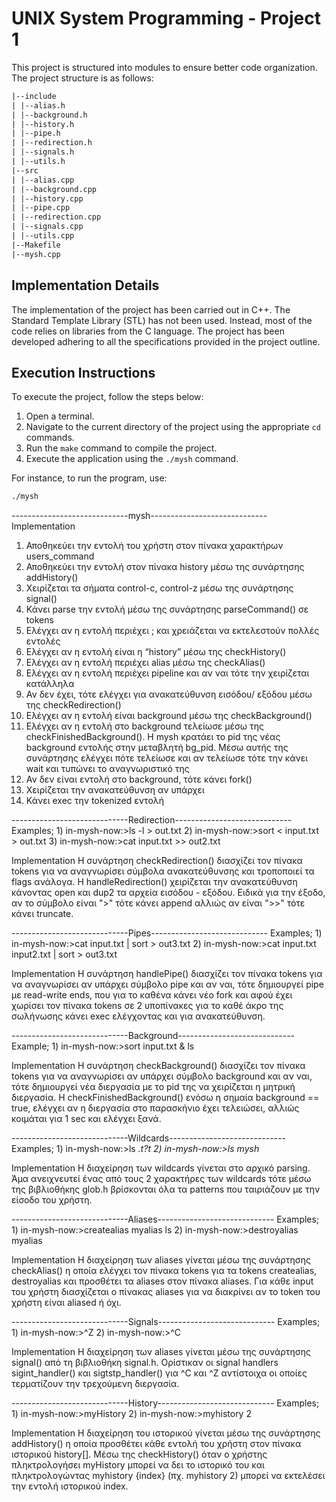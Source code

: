 # UNIX System Programming - Project 1

This project is structured into modules to ensure better code organization. The project structure is as follows:

```txt
|--include
| |--alias.h
| |--background.h
| |--history.h
| |--pipe.h
| |--redirection.h
| |--signals.h
| |--utils.h
|--src
| |--alias.cpp
| |--background.cpp
| |--history.cpp
| |--pipe.cpp
| |--redirection.cpp
| |--signals.cpp
| |--utils.cpp
|--Makefile
|--mysh.cpp
```




## Implementation Details

The implementation of the project has been carried out in C++. The Standard Template Library (STL) has not been used. Instead, most of the code relies on libraries from the C language. The project has been developed adhering to all the specifications provided in the project outline.

## Execution Instructions

To execute the project, follow the steps below:

1. Open a terminal.
2. Navigate to the current directory of the project using the appropriate `cd` commands.
3. Run the `make` command to compile the project.
4. Execute the application using the `./mysh` command.

For instance, to run the program, use:

```bash
./mysh
```

-----------------------------mysh-----------------------------
Implementation
1.	Αποθηκεύει την εντολή του χρήστη στον πίνακα χαρακτήρων users_command
2.	Αποθηκεύει την εντολή στον πίνακα history μέσω της συνάρτησης addHistory()
3.	Χειρίζεται τα σήματα control-c, control-z μέσω της συνάρτησης signal()
4.	Κάνει parse την εντολή μέσω της συνάρτησης parseCommand() σε tokens
5.	Ελέγχει αν η εντολή περιέχει ; και χρειάζεται να εκτελεστούν πολλές εντολές
6.	Ελέγχει αν η εντολή είναι η “history” μέσω της checkHistory()
7.	Ελέγχει αν η εντολή περιέχει alias μέσω της checkAlias()
8.	Ελέγχει αν η εντολή περιέχει pipeline και αν ναι τότε την χειρίζεται κατάλληλα
9.	Αν δεν έχει, τότε ελέγχει για ανακατεύθυνση εισόδου/ εξόδου μέσω της checkRedirection()
10.	Ελέγχει αν η εντολή είναι background μέσω της checkBackground()
11.	Ελέγχει αν η εντολή στο background τελείωσε μέσω της checkFinishedBackground(). H mysh κρατάει το pid της νέας background εντολής στην μεταβλητή bg_pid. Μέσω αυτής της συνάρτησης ελέγχει πότε τελείωσε και αν τελείωσε τότε την κάνει wait και τυπώνει το αναγνωριστικό της
12.	Αν δεν είναι εντολή στο background, τότε κάνει fork()
13.	Χειρίζεται την ανακατεύθυνση αν υπάρχει
14.	Κάνει exec την tokenized εντολή 

-----------------------------Redirection-----------------------------
Examples; 1) in-mysh-now:>ls -l > out.txt
	 2) in-mysh-now:>sort < input.txt > out.txt
	 3) in-mysh-now:>cat input.txt >> out2.txt
	 
Implementation
Η συνάρτηση checkRedirection() διασχίζει τον πίνακα tokens για να αναγνωρίσει σύμβολα ανακατεύθυνσης και τροποποιεί τα flags ανάλογα.
Η handleRedirection() χειρίζεται την ανακατεύθυνση κάνοντας open και dup2 τα αρχεία εισόδου - εξόδου. Ειδικά για την έξοδο, αν το σύμβολο είναι ">" τότε κάνει append αλλιώς αν είναι ">>" τότε κάνει truncate.

-----------------------------Pipes-----------------------------
Examples; 1) in-mysh-now:>cat input.txt | sort > out3.txt
	  2) in-mysh-now:>cat input.txt input2.txt | sort > out3.txt
	 
Implementation
Η συνάρτηση handlePipe() διασχίζει τον πίνακα tokens για να αναγνωρίσει αν υπάρχει σύμβολο pipe και αν ναι, τότε δημιουργεί pipe με read-write ends, που για το καθένα κάνει νέο fork και αφού έχει χωρίσει τον πίνακα tokens σε 2 υποπίνακες για το καθέ άκρο της σωλήνωσης κάνει exec ελέγχοντας και για ανακατεύθυνση. 

-----------------------------Background-----------------------------
Example; 1) in-mysh-now:>sort input.txt &
	    ls
	  
Implementation
Η συνάρτηση checkBackground() διασχίζει τον πίνακα tokens για να αναγνωρίσει αν υπάρχει σύμβολο background και αν ναι, τότε δημιουργεί νέα διεργασία με το pid της να χειρίζεται η μητρική διεργασία. 
Η checkFinishedBackground() ενόσω η σημαία background == true, ελέγχει αν η διεργασία στο παρασκήνιο έχει τελειώσει, αλλιώς κοιμάται για 1 sec και ελέγχει ξανά.

-----------------------------Wildcards-----------------------------
Examples; 1) in-mysh-now:>ls *.t?t
	  2) in-mysh-now:>ls mysh*
	 
Implementation
Η διαχείρηση των wildcards γίνεται στο αρχικό parsing. Άμα ανειχνευτεί ένας από τους 2 χαρακτήρες των wildcards τότε μέσω της βιβλιοθήκης glob.h βρίσκονται όλα τα patterns που ταιριάζουν με την είσοδο του χρήστη.

-----------------------------Aliases-----------------------------
Examples; 1) in-mysh-now:>createalias myalias ls
	  2) in-mysh-now:>destroyalias myalias
	 
Implementation
Η διαχείρηση των aliases γίνεται μέσω της συνάρτησης checkAlias() η οποία ελέγχει τον πίνακα tokens για τα tokens createalias, destroyalias και προσθέτει τα aliases στον πίνακα aliases. Για κάθε input του χρήστη διασχίζεται ο πίνακας aliases για να διακρίνει αν το token του χρήστη είναι aliased ή όχι.

-----------------------------Signals-----------------------------
Examples; 1) in-mysh-now:>^Z
	  2) in-mysh-now:>^C
	 
Implementation
Η διαχείρηση των aliases γίνεται μέσω της συνάρτησης signal() από τη βιβλιοθήκη signal.h. Ορίστικαν οι signal handlers sigint_handler() και sigtstp_handler() για ^C και ^Ζ αντίστοιχα οι οποίες τερματίζουν την τρεχούμενη διεργασία.

-----------------------------History-----------------------------
Examples; 1) in-mysh-now:>myHistory
	  2) in-mysh-now:>myhistory 2
	 
Implementation
Η διαχείρηση του ιστορικού γίνεται μέσω της συνάρτησης addHistory() η οποία προσθέτει κάθε εντολή του χρήστη στον πίνακα ιστορικού history[]. Μέσω της checkHistory() όταν ο χρήστης πληκτρολογήσει myHistory μπορεί να δει το ιστορικό του και πληκτρολογώντας myhistory {index} (πχ. myhistory 2) μπορεί να εκτελέσει την εντολή ιστορικού index.

